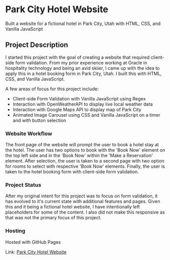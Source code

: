 # Park City Hotel Website

Built a website for a fictional hotel in Park City, Utah with HTML, CSS, and Vanilla JavaScript

## Project Description

I started this project with the goal of creating a website that required client-side form validation. From my prior experience working at Oracle in hospitality technology and being an avid skiier, I came up with the idea to apply this in a hotel booking form in Park City, Utah. I built this with HTML, CSS, and Vanilla JavaScript.
  
A few areas of focus for this project include:   
- Client-side Form Validation with Vanilla JavaScript using Regex  
- Interaction with OpenWeatherAPI to display live local weather data
- Interaction with Google Maps API to display map of Park City  
- Animated Image Carousel using CSS and Vanilla JavaScript on a timer and with button selection 

### Website Workflow

The front page of the website will prompt the user to book a hotel stay at the hotel. The user has two options to book with the 'Book Now' element on the top left side and in the 'Book Now' within the 'Make a Reservation' element. After selection, the user is taken to a second page with two option for rooms to select with respective 'Book Now' elements. Finally, the user is taken to the hotel booking form with client-side form validation.

### Project Status

After my original intent for this project was to focus on form validation, it has evolved to it's current state with additional features and pages. Given this and it being a fictional hotel website, I have intentionally left placeholders for some of the content. I also did not make this responsive as that was not the primary focus of this project.

### Hosting

Hosted with GitHub Pages

Link: [Park City Hotel Website](https://charlescarr.github.io/park-city-hotel/)